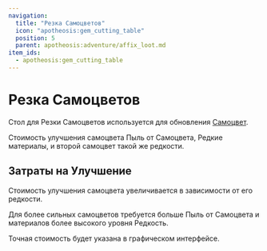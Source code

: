 ```yaml
---
navigation:
  title: "Резка Самоцветов"
  icon: "apotheosis:gem_cutting_table"
  position: 5
  parent: apotheosis:adventure/affix_loot.md
item_ids:
  - apotheosis:gem_cutting_table
---
```


# Резка Самоцветов

<Color id="blue">Стол для Резки Самоцветов</Color> используется для обновления [Самоцвет](./gems.md).

Стоимость улучшения самоцвета <Color id="blue">Пыль от Самоцвета</Color>, <Color id="blue">Редкие материалы</Color>, и второй самоцвет такой же редкости.

<Recipe id="apotheosis:gem_cutting_table" />

## Затраты на Улучшение

Стоимость улучшения самоцвета увеличивается в зависимости от его редкости.

Для более сильных самоцветов требуется больше <Color id="blue">Пыль от Самоцвета</Color> и материалов более высокого уровня <Color id="blue">Редкость</Color>.

Точная стоимость будет указана в графическом интерфейсе.

